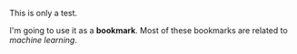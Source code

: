 This is only a test.

I'm going to use it as a **bookmark**. Most of these bookmarks are related to *machine learning*. 


